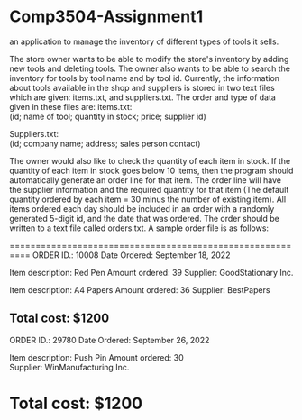# Comp3504-Assignment1
an application to manage the inventory of different types of tools it sells. 


The store owner wants to be able to modify the store's inventory by adding new tools and deleting tools. The owner also wants to be able to search the inventory for tools by tool name and by tool id. Currently, the information about tools available in the shop and suppliers is stored in two text files which are given: items.txt, and suppliers.txt.
The order and type of data given in these files are: 
items.txt:      
(id; name of tool; quantity in stock; price; supplier id)	      

Suppliers.txt:  
(id; company name; address; sales person contact)
	      
The owner would also like to check the quantity of each item in stock. If the quantity of each item in stock goes below 10 items, then the program should automatically generate an order line for that item. The order line will have the supplier information and the required quantity for that item (The default quantity ordered by each item = 30 minus the number of existing item). All items ordered each day should be included in an order with a randomly generated 5-digit id, and the date that was ordered. The order should be written to a text file called orders.txt. A sample order file is as follows: 

==========================================================
ORDER ID.:			10008
Date Ordered:			September 18, 2022

Item description:		Red Pen
Amount ordered:		39
Supplier:			GoodStationary Inc.

Item description:		A4 Papers
Amount ordered:		36
Supplier:			BestPapers

Total cost:			$1200
----------------------------------------------------------
ORDER ID.:			29780
Date Ordered:			September 26, 2022

Item description:		Push Pin
Amount ordered:		30		
Supplier:			WinManufacturing Inc.

Total cost:			$1200
==========================================================
